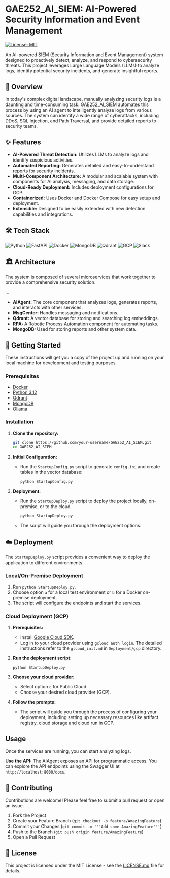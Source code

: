 # GAE252_AI_SIEM: AI-Powered Security Information and Event Management

[![License: MIT](https://img.shields.io/badge/License-MIT-yellow.svg)](https://opensource.org/licenses/MIT)

An AI-powered SIEM (Security Information and Event Management) system designed to proactively detect, analyze, and respond to cybersecurity threats. This project leverages Large Language Models (LLMs) to analyze logs, identify potential security incidents, and generate insightful reports.

## 🚀 Overview

In today's complex digital landscape, manually analyzing security logs is a daunting and time-consuming task. GAE252_AI_SIEM automates this process by using an AI agent to intelligently analyze logs from various sources. The system can identify a wide range of cyberattacks, including DDoS, SQL Injection, and Path Traversal, and provide detailed reports to security teams.

## ✨ Features

*   **AI-Powered Threat Detection:** Utilizes LLMs to analyze logs and identify suspicious activities.
*   **Automated Reporting:** Generates detailed and easy-to-understand reports for security incidents.
*   **Multi-Component Architecture:** A modular and scalable system with components for AI analysis, messaging, and data storage.
*   **Cloud-Ready Deployment:** Includes deployment configurations for GCP.
*   **Containerized:** Uses Docker and Docker Compose for easy setup and deployment.
*   **Extensible:** Designed to be easily extended with new detection capabilities and integrations.

## 🛠️ Tech Stack

![Python](https://img.shields.io/badge/python-3670A0?style=for-the-badge&logo=python&logoColor=ffdd54)
![FastAPI](https://img.shields.io/badge/FastAPI-005571?style=for-the-badge&logo=fastapi)
![Docker](https://img.shields.io/badge/docker-%230db7ed.svg?style=for-the-badge&logo=docker&logoColor=white)
![MongoDB](https://img.shields.io/badge/MongoDB-%234ea94b.svg?style=for-the-badge&logo=mongodb&logoColor=white)
![Qdrant](https://img.shields.io/badge/qdrant-%23E62F2B.svg?style=for-the-badge&logo=qdrant&logoColor=white)
![GCP](https://img.shields.io/badge/GCP-%234285F4.svg?style=for-the-badge&logo=google-cloud&logoColor=white)
![Slack](https://img.shields.io/badge/Slack-4A154B?style=for-the-badge&logo=slack&logoColor=white)

## 🏛️ Architecture

The system is composed of several microservices that work together to provide a comprehensive security solution.

...

*   **AIAgent:** The core component that analyzes logs, generates reports, and interacts with other services.
*   **MsgCenter:** Handles messaging and notifications.
*   **Qdrant:** A vector database for storing and searching log embeddings.
*   **RPA:** A Robotic Process Automation component for automating tasks.
*   **MongoDB:** Used for storing reports and other system data.

## 🏁 Getting Started

These instructions will get you a copy of the project up and running on your local machine for development and testing purposes.

### Prerequisites

*   [Docker](https://docs.docker.com/get-docker/)
*   [Python 3.12](https://www.python.org/downloads/)
*   [Qdrant](https://qdrant.tech/documentation/quickstart/)
*   [MongoDB](https://www.mongodb.com/docs/manual/tutorial/install-mongodb-community-with-docker/)
*   [Ollama](https://ollama.com/)

### Installation

1.  **Clone the repository:**
    ```bash
    git clone https://github.com/your-username/GAE252_AI_SIEM.git
    cd GAE252_AI_SIEM
    ```

2.  **Initial Configuration:**
    *   Run the `StartupConfig.py` script to generate `config.ini` and create tables in the vector database:
        ```bash
        python StartupConfig.py
        ```

3.  **Deployment:**
    *   Run the `StartupDeploy.py` script to deploy the project locally, on-premise, or to the cloud.
        ```bash
        python StartupDeploy.py
        ```
    *   The script will guide you through the deployment options.

## ☁️ Deployment

The `StartupDeploy.py` script provides a convenient way to deploy the application to different environments.

### Local/On-Premise Deployment

1.  Run `python StartupDeploy.py`.
2.  Choose option `a` for a local test environment or `b` for a Docker on-premise deployment.
3.  The script will configure the endpoints and start the services.

### Cloud Deployment (GCP)

1.  **Prerequisites:**
    *   Install [Google Cloud SDK](https://cloud.google.com/sdk/docs/install).
    *   Log in to your cloud provider using `gcloud auth login`. The detailed instructions refer to the `glcoud_init.md` in `Deployment/gcp` directory.

2.  **Run the deployment script:**
    ```bash
    python StartupDeploy.py
    ```

3.  **Choose your cloud provider:**
    *   Select option `c` for Public Cloud.
    *   Choose your desired cloud provider (GCP).

4.  **Follow the prompts:**
    *   The script will guide you through the process of configuring your deployment, including setting up necessary resources like artifact registry, cloud storage and cloud run in GCP.

## Usage

Once the services are running, you can start analyzing logs.

**Use the API:** The AIAgent exposes an API for programmatic access. You can explore the API endpoints using the Swagger UI at `http://localhost:8000/docs`.

## 🤝 Contributing

Contributions are welcome! Please feel free to submit a pull request or open an issue.

1.  Fork the Project
2.  Create your Feature Branch (`git checkout -b feature/AmazingFeature`)
3.  Commit your Changes (`git commit -m '''Add some AmazingFeature'''`)
4.  Push to the Branch (`git push origin feature/AmazingFeature`)
5.  Open a Pull Request

## 📄 License

This project is licensed under the MIT License - see the [LICENSE.md](LICENSE.md) file for details.
